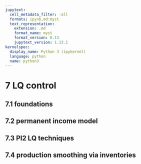 ```yaml
---
jupytext:
  cell_metadata_filter: -all
  formats: ipynb,md:myst
  text_representation:
    extension: .md
    format_name: myst
    format_version: 0.13
    jupytext_version: 1.13.1
kernelspec:
  display_name: Python 3 (ipykernel)
  language: python
  name: python3
---
```


# 7 LQ control 

## 7.1 foundations

## 7.2 permanent income model

## 7.3 PI2 LQ techniques

## 7.4 production smoothing via inventories
